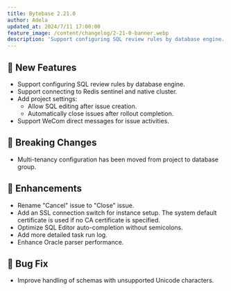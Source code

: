 ```yaml
---
title: Bytebase 2.21.0
author: Adela
updated_at: 2024/7/11 17:00:00
feature_image: /content/changelog/2-21-0-banner.webp
description: 'Support configuring SQL review rules by database engine.'
---
```


## 🚀 New Features

- Support configuring SQL review rules by database engine.
- Support connecting to Redis sentinel and native cluster.
- Add project settings:
  - Allow SQL editing after issue creation.
  - Automatically close issues after rollout completion.
- Support WeCom direct messages for issue activities.

## 🔔 Breaking Changes

- Multi-tenancy configuration has been moved from project to database group.

## 🎄 Enhancements

- Rename "Cancel" issue to "Close" issue.
- Add an SSL connection switch for instance setup. The system default certificate is used if no CA certificate is specified.
- Optimize SQL Editor auto-completion without semicolons.
- Add more detailed task run log.
- Enhance Oracle parser performance.

## 🐞 Bug Fix

- Improve handling of schemas with unsupported Unicode characters.

<IncludeBlock url="/docs/get-started/install/install-upgrade"></IncludeBlock>
